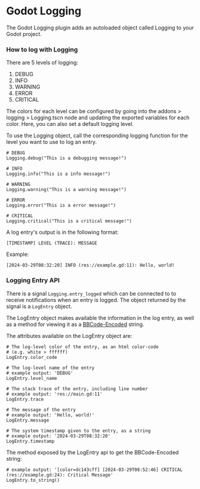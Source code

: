 # Godot Logging

The Godot Logging plugin adds an autoloaded object called Logging to your Godot project.

### How to log with Logging

There are 5 levels of logging:

1. DEBUG
2. INFO
3. WARNING
4. ERROR
5. CRITICAL

The colors for each level can be configured by going into the addons > logging > Logging.tscn node and updating the exported variables for each color. Here, you can also set a default logging level.

To use the Logging object, call the corresponding logging function for the level you want to use to log an entry.

```
# DEBUG
Logging.debug("This is a debugging message!")

# INFO
Logging.info("This is a info message!")

# WARNING
Logging.warning("This is a warning message!")

# ERROR
Logging.error("This is a error message!")

# CRITICAL
Logging.critical("This is a critical message!")
```

A log entry's output is in the following format:

`[TIMESTAMP] LEVEL (TRACE): MESSAGE`

Example:

```
[2024-03-29T08:32:20] INFO (res://example.gd:11): Hello, world!
```

### Logging Entry API

There is a signal `Logging.entry_logged` which can be connected to to receive notifications when an entry is logged. The object returned by the signal is a `LogEntry` object.

The LogEntry object makes available the information in the log entry, as well as a method for viewing it as a [BBCode-Encoded](https://www.bbcode.org/how-to-use-bbcode-a-complete-guide.php) string.

The attributes available on the LogEntry object are:

```
# The log-level color of the entry, as an html color-code
# (e.g. white > ffffff)
LogEntry.color_code

# The log-level name of the entry
# example output: 'DEBUG'
LogEntry.level_name

# The stack trace of the entry, including line number
# example output: 'res://main.gd:11'
LogEntry.trace

# The message of the entry
# example output: 'Hello, world!'
LogEntry.message

# The system timestamp given to the entry, as a string
# example output: '2024-03-29T08:32:20'
LogEntry.timestamp
```

The method exposed by the LogEntry api to get the BBCode-Encoded string:

```
# example output: '[color=dc143cff] [2024-03-29T08:52:46] CRITICAL (res://example.gd:24): Critical Message'
LogEntry.to_string()
```
